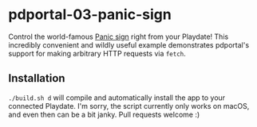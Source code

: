 # pdportal-03-panic-sign

Control the world-famous [Panic sign](https://sign.panic.com/) right from your Playdate! This incredibly convenient and wildly useful example demonstrates pdportal's support for making arbitrary HTTP requests via `fetch`.

## Installation

`./build.sh d` will compile and automatically install the app to your connected Playdate. I'm sorry, the script currently only works on macOS, and even then can be a bit janky. Pull requests welcome :)
